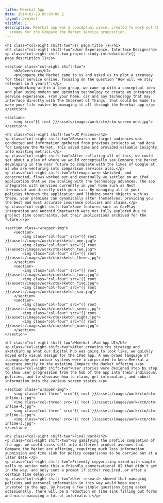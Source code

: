 ```yaml
---
title: Meerkat App
date: 2014-02-28 00:00:00 Z
layout: project
visible: 1
description: Meerkat app was a conceptual piece, created to work out the future stepping
  stones for the Compare the Market service proposition.
---
```


<div id="project-page" class="ctm-banner banner"><div class="heading-section"></div></div>

<div class="wrapper project-wrapper">

	<h1 class="col-eight shift-two">{{ page.title }}</h1>
	<h4 class="col-eight shift-two">User Experience, Interface Design</h4>
	<p class="col-eight shift-two project-study-introduction">{{ page.description }}</p>

	<section class="col-eight shift-two">
		<h2>Overview</h2>
		<p>Compare the Market came to us and asked us to plot a strategy for their service online, focusing on the question "How will we stay relevant in 5 years?".</p>
		<p>Working within a lean group, we came up with a conceptual idea and plan using modern and upcoming technology to create an integrated service experience. From your home, car and any technology that may interface directly with The Internet of Things, that could be made to make your life easier by managing it all through the Meerkat app.</p>
	</section>

	<section>
		<img src="{{ root }}/assets/images/work/ctm/ctm-screen-one.jpg">
	</section>
	
	<h2 class="col-eight shift-two">UX Process</h2>
	<p class="col-eight shift-two">Research on target audiences was conducted and information gathered from previous projects we had done for Compare the Market. This saved time and provided valuable insights into existing metrics.</p>
	<p class="col-eight shift-two">After collating all of this, we could set about a plan of where we would conceptually see Compare the Market developing in the near future to complete with the likes of Google et al who are venturing into comparison services also.</p>
	<p class="col-eight shift-two">Sitemaps were sketched, and constructed, flows worked out and eventually we settled on an iPad application that we saw scaling with the technology advances. The app integrates with services currently in your home such as Nest thermostat and directly with your car. By managing all of your policies through the application and linking smart objects such as these, your premiums can dynamically alter themselves, providing you the best and most accurate insurance policies and claims.</p>
	<p class="col-eight shift-two">Some features such as CarPlay integration and Android Smartwatch were not fully explored due to project time constraints, but their implications archived for the future.</p>

	<section class="wrapper-img">
		<section>
			<img class="col-four" src="{{ root }}/assets/images/work/ctm/sketch_one.jpg">
			<img class="col-four" src="{{ root }}/assets/images/work/ctm/sketch_two.jpg">
			<img class="col-four" src="{{ root }}/assets/images/work/ctm/sketch_three.jpg">
		</section>
		<section>
			<img class="col-four" src="{{ root }}/assets/images/work/ctm/sketch_four.jpg">
			<img class="col-four" src="{{ root }}/assets/images/work/ctm/sketch_five.jpg">
			<img class="col-four" src="{{ root }}/assets/images/work/ctm/sketch_six.jpg">
		</section>
		<section>
			<img class="col-four" src="{{ root }}/assets/images/work/ctm/sketch_seven.jpg">
			<img class="col-four" src="{{ root }}/assets/images/work/ctm/sketch_eight.jpg">
			<img class="col-four" src="{{ root }}/assets/images/work/ctm/sketch_nine.jpg">
		</section>
	</section>

	<h2 class="col-eight shift-two">Meerkat iPad App UI</h2>
	<p class="col-eight shift-two">After creating the strategy and sketching up what our digital hub was going to look like, we quickly moved onto visual design for the iPad app. A new brand language of iconography and colour systems were incorporated to keep Meerkat a seperate entity to the existing Compare the Market offering.</p>
	<p class="col-eight shift-two">User stories were designed step by step to show user progression from the hub of the app into their individual policies, and to showcase how to claim, get information, and submit information into the various screen states.</p>

	<section class="wrapper-img">
		<img class="col-three" src="{{ root }}/assets/images/work/ctm/ctm-inline-1.jpg">
		<img class="col-three" src="{{ root }}/assets/images/work/ctm/ctm-inline-4.jpg">
		<img class="col-three" src="{{ root }}/assets/images/work/ctm/ctm-inline-2.jpg">
		<img class="col-three" src="{{ root }}/assets/images/work/ctm/ctm-inline-3.jpg">
	</section>
	
	<h2 class="col-eight shift-two">Final word</h2>
	<p class="col-eight shift-two">By gamifying the profile completion of the app, we could cross-sell into different product avenues that Compare the Market are offering, requiring much less information submission and time sink for policy comparisons to be carried out at a later date.</p>
	<p class="col-eight shift-two">Friendly copywriting mixed with simple calls to action made this a friendly conversational UI that didn't get in the way, and only sent a prompt if either required, or after a certain time delay.</p>
	<p class="col-eight shift-two">User research showed that managing policies and personal information in this way would keep users invested in the app. By having a few simple questions being asked ocassionally, there will be a reduction on time sink filling out forms and micro managing a lot of information.</p>

</div>